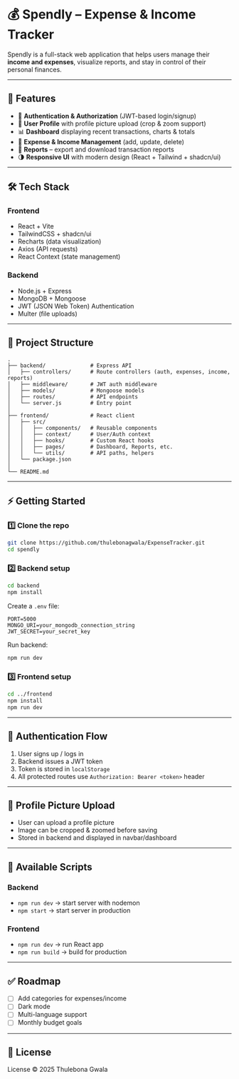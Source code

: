 # 💰 Spendly – Expense & Income Tracker  

Spendly is a full-stack web application that helps users manage their **income and expenses**, visualize reports, and stay in control of their personal finances.  

---

## 🚀 Features  

- 🔐 **Authentication & Authorization** (JWT-based login/signup)  
- 👤 **User Profile** with profile picture upload (crop & zoom support)  
- 📊 **Dashboard** displaying recent transactions, charts & totals  
- 🧾 **Expense & Income Management** (add, update, delete)  
- 📑 **Reports** – export and download transaction reports  
- 🌗 **Responsive UI** with modern design (React + Tailwind + shadcn/ui)  

---

## 🛠️ Tech Stack  

### Frontend  
- React + Vite  
- TailwindCSS + shadcn/ui  
- Recharts (data visualization)  
- Axios (API requests)  
- React Context (state management)  

### Backend  
- Node.js + Express  
- MongoDB + Mongoose  
- JWT (JSON Web Token) Authentication  
- Multer (file uploads)  

---

## 📂 Project Structure  

```
.
├── backend/              # Express API
│   ├── controllers/      # Route controllers (auth, expenses, income, reports)
│   ├── middleware/       # JWT auth middleware
│   ├── models/           # Mongoose models
│   ├── routes/           # API endpoints
│   └── server.js         # Entry point
│
├── frontend/             # React client
│   ├── src/
│   │   ├── components/   # Reusable components
│   │   ├── context/      # User/Auth context
│   │   ├── hooks/        # Custom React hooks
│   │   ├── pages/        # Dashboard, Reports, etc.
│   │   └── utils/        # API paths, helpers
│   └── package.json
│
└── README.md
```

---

## ⚡ Getting Started  

### 1️⃣ Clone the repo  
```bash
git clone https://github.com/thulebonagwala/ExpenseTracker.git
cd spendly
```

### 2️⃣ Backend setup  
```bash
cd backend
npm install
```

Create a `.env` file:  
```
PORT=5000
MONGO_URI=your_mongodb_connection_string
JWT_SECRET=your_secret_key
```

Run backend:  
```bash
npm run dev
```

### 3️⃣ Frontend setup  
```bash
cd ../frontend
npm install
npm run dev
```

---

## 🔑 Authentication Flow  

1. User signs up / logs in  
2. Backend issues a JWT token  
3. Token is stored in `localStorage`  
4. All protected routes use `Authorization: Bearer <token>` header  

---

## 📸 Profile Picture Upload  

- User can upload a profile picture  
- Image can be cropped & zoomed before saving  
- Stored in backend and displayed in navbar/dashboard  

---

## 📝 Available Scripts  

### Backend  
- `npm run dev` → start server with nodemon  
- `npm start` → start server in production  

### Frontend  
- `npm run dev` → run React app  
- `npm run build` → build for production  

---

## ✅ Roadmap  

- [ ] Add categories for expenses/income  
- [ ] Dark mode  
- [ ] Multi-language support  
- [ ] Monthly budget goals  

---

## 📄 License  

License © 2025 Thulebona Gwala  
